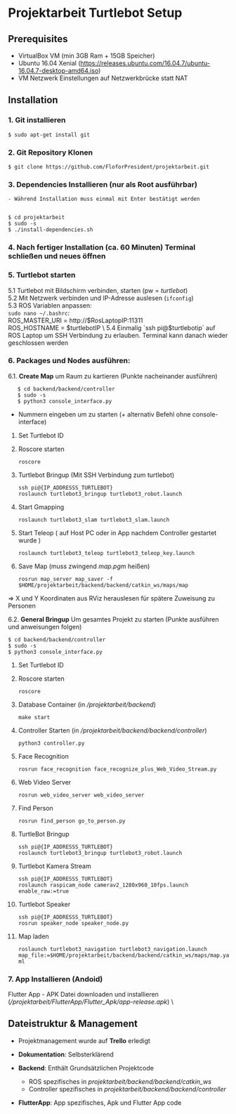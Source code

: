 # Projektarbeit Turtlebot Setup

## Prerequisites
- VirtualBox VM (min 3GB Ram + 15GB Speicher)
- Ubuntu 16.04 Xenial (https://releases.ubuntu.com/16.04.7/ubuntu-16.04.7-desktop-amd64.iso)
- VM Netzwerk Einstellungen auf Netzwerkbrücke statt NAT

## Installation
### 1. Git installieren


    $ sudo apt-get install git

### 2. Git Repository Klonen


    $ git clone https://github.com/FloforPresident/projektarbeit.git

### 3. Dependencies Installieren (nur als Root ausführbar)
    - Während Installation muss einmal mit Enter bestätigt werden


    $ cd projektarbeit
    $ sudo -s
    $ ./install-dependencies.sh
 
### 4. Nach fertiger Installation (ca. 60 Minuten) Terminal schließen und neues öffnen
### 5. Turtlebot starten
   5.1 Turtlebot mit Bildschirm verbinden, starten (pw = _turtlebot_) \
   5.2 Mit Netzwerk verbinden und IP-Adresse auslesen (`ifconfig`) \
   5.3 ROS Variablen anpassen: \
        `sudo nano ~/.bashrc`: \
            ROS_MASTER_URI = http://$RosLaptopIP:11311 \
            ROS_HOSTNAME = $turtlebotIP \
   5.4  Einmalig `ssh pi@$turtlebotip` auf ROS Laptop um SSH Verbindung zu erlauben. Terminal kann danach wieder geschlossen werden
### 6. Packages und Nodes ausführen:

6.1. **Create Map** um Raum zu kartieren (Punkte nacheinander ausführen)
   
       $ cd backend/backend/controller
       $ sudo -s
       $ python3 console_interface.py

- Nummern eingeben um zu starten (+ alternativ Befehl ohne console-interface)

1. Set Turtlebot ID
2. Roscore starten 
   
    `roscore`
3. Turtlebot Bringup (Mit SSH Verbindung zum turtlebot)
   
    `ssh pi@{IP_ADDRESSS_TURTLEBOT}` \
    `roslaunch turtlebot3_bringup turtlebot3_robot.launch` 
   
4. Start Gmapping
   
   `roslaunch turtlebot3_slam turtlebot3_slam.launch`

5. Start Teleop ( auf Host PC oder in App nachdem Controller gestartet wurde )

   `roslaunch turtlebot3_teleop turtlebot3_teleop_key.launch`

6. Save Map (muss zwingend _map.pgm_ heißen)

   `rosrun map_server map_saver -f $HOME/projektarbeit/backend/backend/catkin_ws/maps/map`

=> X und Y Koordinaten aus RViz herauslesen für spätere Zuweisung zu Personen

    
6.2. **General Bringup** Um gesamtes Projekt zu starten (Punkte ausführen und anweisungen folgen)

    $ cd backend/backend/controller
    $ sudo -s
    $ python3 console_interface.py

1. Set Turtlebot ID
2. Roscore starten 
   
    `roscore`
3. Database Container (in _/projektarbeit/backend_)
    
    `make start`
    
4. Controller Starten (in _/projektarbeit/backend/backend/controller_)

    `python3 controller.py`

5. Face Recognition

   `rosrun face_recognition face_recognize_plus_Web_Video_Stream.py`

6. Web Video Server

    `rosrun web_video_server web_video_server`

7. Find Person

    `rosrun find_person go_to_person.py`

8. TurtleBot Bringup

   `ssh pi@{IP_ADDRESSS_TURTLEBOT}` \
   `roslaunch turtlebot3_bringup turtlebot3_robot.launch`

9. Turtlebot Kamera Stream
   
   `ssh pi@{IP_ADDRESSS_TURTLEBOT}` \
   `roslaunch raspicam_node camerav2_1280x960_10fps.launch enable_raw:=true`

10. Turtlebot Speaker
    
    `ssh pi@{IP_ADDRESSS_TURTLEBOT}` \
    `rosrun speaker_node speaker_node.py`

11. Map laden
   
    `roslaunch turtlebot3_navigation turtlebot3_navigation.launch map_file:=$HOME/projektarbeit/backend/backend/catkin_ws/maps/map.yaml` 


### 7. App Installieren (Andoid)

Flutter App - APK Datei downloaden und installieren (_/projektarbeit/FlutterApp/Flutter_Apk/app-release.apk_) \


## Dateistruktur & Management

- Projektmanagement wurde auf **Trello** erledigt
  

- **Dokumentation**: Selbsterklärend
- **Backend**: Enthält Grundsätzlichen Projektcode 
    - ROS spezifisches in _projektarbeit/backend/backend/catkin_ws_
    - Controller spezifisches in _projektarbeit/backend/backend/controller_ 
- **FlutterApp**: App spezifisches, Apk und Flutter App code



